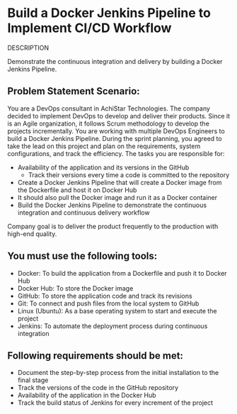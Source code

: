 
# Build a Docker Jenkins Pipeline to Implement CI/CD Workflow

DESCRIPTION

Demonstrate the continuous integration and delivery by building a Docker Jenkins Pipeline.

## Problem Statement Scenario:

You are a DevOps consultant in AchiStar Technologies. The company decided to implement DevOps to develop and deliver their products. Since it is an Agile organization, it follows Scrum methodology to develop the projects incrementally. You are working with multiple DevOps Engineers to build a Docker Jenkins Pipeline. During the sprint planning, you agreed to take the lead on this project and plan on the requirements, system configurations, and track the efficiency. The tasks you are responsible for:

  * Availability of the application and its versions in the GitHub
    * Track their versions every time a code is committed to the repository
  * Create a Docker Jenkins Pipeline that will create a Docker image from the Dockerfile and host it on Docker Hub
  * It should also pull the Docker image and run it as a Docker container
  * Build the Docker Jenkins Pipeline to demonstrate the continuous integration and continuous delivery workflow

Company goal is to deliver the product frequently to the production with high-end quality.

## You must use the following tools:

  * Docker: To build the application from a Dockerfile and push it to Docker Hub
  * Docker Hub: To store the Docker image
  * GitHub: To store the application code and track its revisions
  * Git: To connect and push files from the local system to GitHub
  * Linux (Ubuntu): As a base operating system to start and execute the project
  * Jenkins: To automate the deployment process during continuous integration

## Following requirements should be met:
  * Document the step-by-step process from the initial installation to the final stage
  * Track the versions of the code in the GitHub repository
  * Availability of the application in the Docker Hub
  * Track the build status of Jenkins for every increment of the project
  